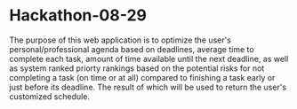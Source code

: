 # Hackathon-08-29
The purpose of this web application is to optimize the user's personal/professional agenda based on deadlines, average time to complete each task, amount of time available until the next deadline, as well as system ranked priorty rankings based on the potential risks for not completing a task (on time or at all) compared to finishing a task early or just before its deadline. The result of which will be used to return the user's customized schedule.
